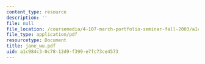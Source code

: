 ```yaml
---
content_type: resource
description: ''
file: null
file_location: /coursemedia/4-107-march-portfolio-seminar-fall-2003/a1c984c30c7812d9f399e7fc73ce4573_jane_wu.pdf
file_type: application/pdf
resourcetype: Document
title: jane_wu.pdf
uid: a1c984c3-0c78-12d9-f399-e7fc73ce4573
---
```

